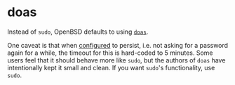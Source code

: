 # doas

Instead of `sudo`, OpenBSD defaults to using
[`doas`](https://man.openbsd.org/doas).

One caveat is that when [configured](https://man.openbsd.org/doas.conf.5) to
persist, i.e. not asking for a password again for a while, the timeout for
this is hard-coded to 5 minutes. Some users feel that it should behave more
like `sudo`, but the authors of `doas` have intentionally kept it small and
clean. If you want `sudo`'s functionality, use `sudo`.
